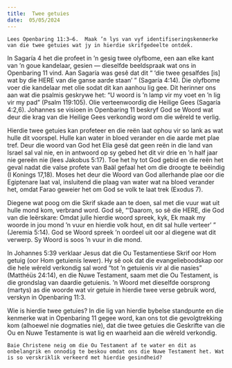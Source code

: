 ```yaml
---
title:  Twee getuies
date:  05/05/2024
---
```


`Lees Openbaring 11:3–6.  Maak ’n lys van vyf identifiseringskenmerke van die twee getuies wat jy in hierdie skrifgedeelte ontdek.`

In Sagaría 4 het die profeet in ’n gesig twee olyfbome, een aan elke kant van ’n goue kandelaar, gesien — dieselfde beeldspraak wat ons in Openbaring 11 vind.  Aan Sagaría was gesê dat dit “ ‘die twee gesalfdes [is] wat by die HERE van die ganse aarde staan’ ” (Sagaría 4:14). Die olyfbome voer die kandelaar met olie sodat dit kan aanhou lig gee. Dit herinner ons aan wat die psalmis geskrywe het: “U woord is ’n lamp vir my voet en ’n lig vir my pad” (Psalm 119:105). Olie verteenwoordig die Heilige Gees (Sagaría 4:2,6). Johannes se visioen in Openbaring 11 beskryf God se Woord wat deur die krag van die Heilige Gees verkondig word om die wêreld te verlig.

Hierdie twee getuies kan profeteer en die reën laat ophou vir so lank as wat hulle dit voorspel. Hulle kan water in bloed verander en die aarde met plae tref. Deur die woord van God het Elía gesê dat geen reën in die land van Israel sal val nie, en in antwoord op sy gebed het dit vir drie en ’n half jaar nie gereën nie (lees Jakobus 5:17). Toe het hy tot God gebid en die reën het geval nadat die valse profete van Baäl gefaal het om die droogte te beëindig (I Konings 17,18). Moses het deur die Woord van God allerhande plae oor die Egiptenare laat val, insluitend die plaag van water wat na bloed verander het, omdat Farao geweier het om God se volk te laat trek (Exodus 7).

Diegene wat poog om die Skrif skade aan te doen, sal met die vuur wat uit hulle mond kom, verbrand word. God sê, “‘Daarom, so sê die HERE, die God van die leërskare: Omdat julle hierdie woord spreek, kyk, Ek maak my woorde in jou mond ’n vuur en hierdie volk hout, en dit sal hulle verteer’ ” (Jeremia 5:14). God se Woord spreek ’n oordeel uit oor al diegene wat dit verwerp. Sy Woord is soos ’n vuur in die mond.

In Johannes 5:39 verklaar Jesus dat die Ou Testamentiese Skrif oor Hom getuig (oor Hom getuienis lewer). Hy sê ook dat die evangelieboodskap oor die hele wêreld verkondig sal word “tot ’n getuienis vir al die nasies” (Matthéüs 24:14), en die Nuwe Testament, saam met die Ou Testament, is die grondslag van daardie getuienis.  ’n Woord met dieselfde oorsprong (martys) as die woorde wat vir getuie in hierdie twee verse gebruik word, verskyn in Openbaring 11:3.

Wie is hierdie twee getuies? In die lig van hierdie bybelse standpunte en die kenmerke wat in Openbaring 11 gegee word, kan ons tot die gevolgtrekking kom (alhoewel nie dogmaties nie), dat die twee getuies die Geskrifte van die Ou en Nuwe Testamente is wat lig en waarheid aan die wêreld verkondig.

`Baie Christene neig om die Ou Testament af te water en dit as onbelangrik en onnodig te beskou omdat ons die Nuwe Testament het. Wat is so verskriklik verkeerd met hierdie gesindheid?`
